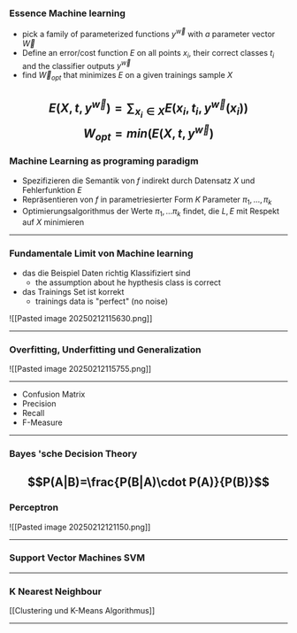 ### Essence Machine learning
- pick a family of parameterized functions $y^{\overrightarrow{w}}$ with $a$ parameter vector $\overrightarrow{W}$
- Define an error/cost function $E$ on all points $x_{i}$, their correct classes $t_{i}$ and the classifier outputs $y^{\overrightarrow{w}}$ 
- find $\overrightarrow{W}_{opt}$ that minimizes $E$ on a given trainings sample $X$ 

$$E(X,t,y^{\overrightarrow{w}})=\sum_{x_{i}\in X} E(x_{i},t_{i},y^{\overrightarrow{w}}(x_{i}))$$
$$W_{opt}=min(E(X,t,y^{\overrightarrow{w}})$$
---
### Machine Learning as programing paradigm
- Spezifizieren die Semantik von $f$ indirekt durch Datensatz $X$ und Fehlerfunktion $E$
- Repräsentieren von $f$ in parametriesierter Form $K$  Parameter $\pi_{1},. . .,\pi_{k}$
- Optimierungsalgorithmus der Werte $\pi_{1},. . . \pi_{k}$ findet, die $L,E$ mit Respekt auf $X$ minimieren

---
### Fundamentale Limit von Machine learning
- das die Beispiel Daten richtig Klassifiziert sind
	- the assumption about he hypthesis class is correct
- das Trainings Set ist korrekt
	- trainings data is "perfect" (no noise)

![[Pasted image 20250212115630.png]]

---
### Overfitting, Underfitting und Generalization

![[Pasted image 20250212115755.png]]

---
- Confusion Matrix
- Precision
- Recall
- F-Measure
---
### Bayes 'sche Decision Theory

$$P(A|B)=\frac{P(B|A)\cdot P(A)}{P(B)}$$
---
### Perceptron

![[Pasted image 20250212121150.png]]


---
### Support Vector Machines SVM

---
### K Nearest Neighbour
[[Clustering und K-Means Algorithmus]]

---
